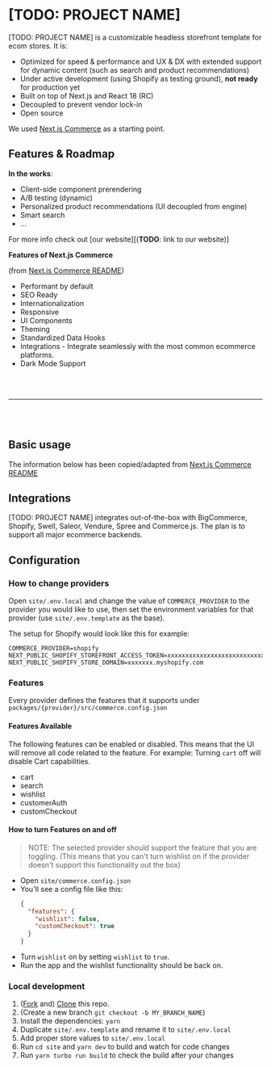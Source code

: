 # [TODO: PROJECT NAME]

[TODO: PROJECT NAME] is a customizable headless storefront template for ecom stores. It is:
- Optimized for speed & performance and UX & DX with extended support for dynamic content (such as search and product recommendations)
- Under active development (using Shopify as testing ground), **not ready** for production yet
- Built on top of Next.js and React 18 (RC)
- Decoupled to prevent vendor lock-in
- Open source

We used [Next.js Commerce](https://github.com/vercel/commerce) as a starting point.


## Features & Roadmap

**In the works**:
- Client-side component prerendering
- A/B testing (dynamic)
- Personalized product recommendations (UI decoupled from engine)
- Smart search
- ...

For more info check out [our website][(**TODO**: link to our website)]

**Features of Next.js Commerce**

(from [Next.js Commerce README](https://github.com/vercel/commerce/blob/main/README.md))

- Performant by default
- SEO Ready
- Internationalization
- Responsive
- UI Components
- Theming
- Standardized Data Hooks
- Integrations - Integrate seamlessly with the most common ecommerce platforms.
- Dark Mode Support

<br><br>
<hr>
<br><br>


## Basic usage

The information below has been copied/adapted from [Next.js Commerce README](https://github.com/vercel/commerce/blob/main/README.md)


## Integrations

[TODO: PROJECT NAME] integrates out-of-the-box with BigCommerce, Shopify, Swell, Saleor, Vendure, Spree and Commerce.js. The plan is to support all major ecommerce backends.


## Configuration

### How to change providers

Open `site/.env.local` and change the value of `COMMERCE_PROVIDER` to the provider you would like to use, then set the environment variables for that provider (use `site/.env.template` as the base).

The setup for Shopify would look like this for example:

```
COMMERCE_PROVIDER=shopify
NEXT_PUBLIC_SHOPIFY_STOREFRONT_ACCESS_TOKEN=xxxxxxxxxxxxxxxxxxxxxxxxxxxx
NEXT_PUBLIC_SHOPIFY_STORE_DOMAIN=xxxxxxx.myshopify.com
```

### Features

Every provider defines the features that it supports under `packages/{provider}/src/commerce.config.json`

#### Features Available

The following features can be enabled or disabled. This means that the UI will remove all code related to the feature.
For example: Turning `cart` off will disable Cart capabilities.

- cart
- search
- wishlist
- customerAuth
- customCheckout

#### How to turn Features on and off

> NOTE: The selected provider should support the feature that you are toggling. (This means that you can't turn wishlist on if the provider doesn't support this functionality out the box)

- Open `site/commerce.config.json`
- You'll see a config file like this:
  ```json
  {
    "features": {
      "wishlist": false,
      "customCheckout": true
    }
  }
  ```
- Turn `wishlist` on by setting `wishlist` to `true`.
- Run the app and the wishlist functionality should be back on.

### Local development

1. ([Fork](https://help.github.com/articles/fork-a-repo/) and) [Clone](https://help.github.com/articles/cloning-a-repository/) this repo.
2. (Create a new branch `git checkout -b MY_BRANCH_NAME`)
3. Install the dependencies: `yarn`
4. Duplicate `site/.env.template` and rename it to `site/.env.local`
5. Add proper store values to `site/.env.local`
6. Run `cd site` and `yarn dev` to build and watch for code changes
7. Run `yarn turbo run build` to check the build after your changes
